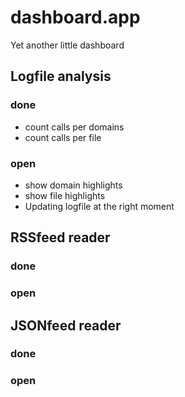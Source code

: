 # dashboard.app
Yet another little dashboard

## Logfile analysis
### done
* count calls per domains
* count calls per file
### open
* show domain highlights
* show file highlights
* Updating logfile at the right moment

## RSSfeed reader
### done
### open

## JSONfeed reader
### done
### open
